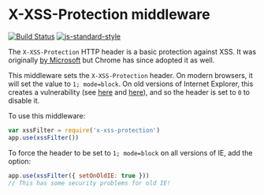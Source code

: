 X-XSS-Protection middleware
===========================
[![Build Status](https://travis-ci.org/helmetjs/x-xss-protection.svg?branch=master)](https://travis-ci.org/helmetjs/x-xss-protection)
[![js-standard-style](https://img.shields.io/badge/code%20style-standard-brightgreen.svg)](http://standardjs.com/)

The `X-XSS-Protection` HTTP header is a basic protection against XSS. It was originally [by Microsoft](http://blogs.msdn.com/b/ieinternals/archive/2011/01/31/controlling-the-internet-explorer-xss-filter-with-the-x-xss-protection-http-header.aspx) but Chrome has since adopted it as well.

This middleware sets the `X-XSS-Protection` header. On modern browsers, it will set the value to `1; mode=block`. On old versions of Internet Explorer, this creates a vulnerability (see [here](http://hackademix.net/2009/11/21/ies-xss-filter-creates-xss-vulnerabilities/) and [here](http://technet.microsoft.com/en-us/security/bulletin/MS10-002)), and so the header is set to `0` to disable it.

To use this middleware:

```javascript
var xssFilter = require('x-xss-protection')
app.use(xssFilter())
```

To force the header to be set to `1; mode=block` on all versions of IE, add the option:

```javascript
app.use(xssFilter({ setOnOldIE: true }))
// This has some security problems for old IE!
```
